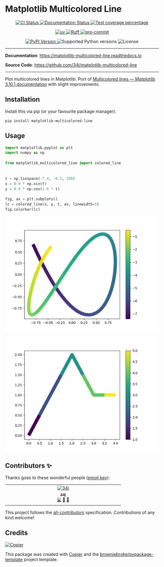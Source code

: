 # Matplotlib Multicolored Line

<p align="center">
  <a href="https://github.com/34j/matplotlib-multicolored-line/actions/workflows/ci.yml?query=branch%3Amain">
    <img src="https://img.shields.io/github/actions/workflow/status/34j/matplotlib-multicolored-line/ci.yml?branch=main&label=CI&logo=github&style=flat-square" alt="CI Status" >
  </a>
  <a href="https://matplotlib-multicolored-line.readthedocs.io">
    <img src="https://img.shields.io/readthedocs/matplotlib-multicolored-line.svg?logo=read-the-docs&logoColor=fff&style=flat-square" alt="Documentation Status">
  </a>
  <a href="https://codecov.io/gh/34j/matplotlib-multicolored-line">
    <img src="https://img.shields.io/codecov/c/github/34j/matplotlib-multicolored-line.svg?logo=codecov&logoColor=fff&style=flat-square" alt="Test coverage percentage">
  </a>
</p>
<p align="center">
  <a href="https://github.com/astral-sh/uv">
    <img src="https://img.shields.io/endpoint?url=https://raw.githubusercontent.com/astral-sh/uv/main/assets/badge/v0.json" alt="uv">
  </a>
  <a href="https://github.com/astral-sh/ruff">
    <img src="https://img.shields.io/endpoint?url=https://raw.githubusercontent.com/astral-sh/ruff/main/assets/badge/v2.json" alt="Ruff">
  </a>
  <a href="https://github.com/pre-commit/pre-commit">
    <img src="https://img.shields.io/badge/pre--commit-enabled-brightgreen?logo=pre-commit&logoColor=white&style=flat-square" alt="pre-commit">
  </a>
</p>
<p align="center">
  <a href="https://pypi.org/project/matplotlib-multicolored-line/">
    <img src="https://img.shields.io/pypi/v/matplotlib-multicolored-line.svg?logo=python&logoColor=fff&style=flat-square" alt="PyPI Version">
  </a>
  <img src="https://img.shields.io/pypi/pyversions/matplotlib-multicolored-line.svg?style=flat-square&logo=python&amp;logoColor=fff" alt="Supported Python versions">
  <img src="https://img.shields.io/pypi/l/matplotlib-multicolored-line.svg?style=flat-square" alt="License">
</p>

---

**Documentation**: <a href="https://matplotlib-multicolored-line.readthedocs.io" target="_blank">https://matplotlib-multicolored-line.readthedocs.io </a>

**Source Code**: <a href="https://github.com/34j/matplotlib-multicolored-line" target="_blank">https://github.com/34j/matplotlib-multicolored-line </a>

---

Plot multicolored lines in Matplotlib. Port of [Multicolored lines — Matplotlib 3.10.1 documentation](https://matplotlib.org/stable/gallery/lines_bars_and_markers/multicolored_line.html) with slight improvements.

## Installation

Install this via pip (or your favourite package manager):

```shell
pip install matplotlib-multicolored-line
```

## Usage

```python
import matplotlib.pyplot as plt
import numpy as np

from matplotlib_multicolored_line import colored_line


t = np.linspace(-7.4, -0.5, 200)
x = 0.9 * np.sin(t)
y = 0.9 * np.cos(1.6 * t)

fig, ax = plt.subplots()
lc = colored_line(x, y, t, ax, linewidth=5)
fig.colorbar(lc)
```

![Result](https://raw.githubusercontent.com/34j/matplotlib-multicolored-line/main/example.jpg)

![Result 2](https://raw.githubusercontent.com/34j/matplotlib-multicolored-line/main/example_small.jpg)

## Contributors ✨

Thanks goes to these wonderful people ([emoji key](https://allcontributors.org/docs/en/emoji-key)):

<!-- prettier-ignore-start -->
<!-- ALL-CONTRIBUTORS-LIST:START - Do not remove or modify this section -->
<!-- prettier-ignore-start -->
<!-- markdownlint-disable -->
<table>
  <tbody>
    <tr>
      <td align="center" valign="top" width="14.28%"><a href="https://github.com/34j"><img src="https://avatars.githubusercontent.com/u/55338215?v=4?s=80" width="80px;" alt="34j"/><br /><sub><b>34j</b></sub></a><br /><a href="https://github.com/34j/matplotlib-multicolored-line/commits?author=34j" title="Code">💻</a> <a href="#ideas-34j" title="Ideas, Planning, & Feedback">🤔</a> <a href="https://github.com/34j/matplotlib-multicolored-line/commits?author=34j" title="Documentation">📖</a></td>
    </tr>
  </tbody>
</table>

<!-- markdownlint-restore -->
<!-- prettier-ignore-end -->

<!-- ALL-CONTRIBUTORS-LIST:END -->
<!-- prettier-ignore-end -->

This project follows the [all-contributors](https://github.com/all-contributors/all-contributors) specification. Contributions of any kind welcome!

## Credits

[![Copier](https://img.shields.io/endpoint?url=https://raw.githubusercontent.com/copier-org/copier/master/img/badge/badge-grayscale-inverted-border-orange.json)](https://github.com/copier-org/copier)

This package was created with
[Copier](https://copier.readthedocs.io/) and the
[browniebroke/pypackage-template](https://github.com/browniebroke/pypackage-template)
project template.
